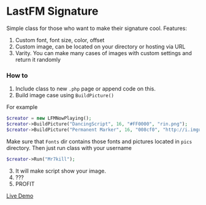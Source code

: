 # LastFM Signature

Simple class for those who want to make their signature cool. 
Features:

1. Custom font, font size, color, offset 
2. Custom image, can be located on your directory or hosting via URL
3. Varity. You can make many cases of images with custom settings and return it randomly

### How to
1. Include class to new `.php` page or append code on this. 
2. Build image case using `BuildPicture()`

For example
```PHP
$creator = new LFMNowPlaying();
$creator->BuildPicture("DancingScript", 16, "#FF0000", "rin.png");
$creator->BuildPicture("Permanent Marker", 16, "008cf0", "http://i.imgur.com/VRUiYl7.png", 8, 130);
```
Make sure that `Fonts` dir contains those fonts and pictures located in `pics` directory.
Then just run class with your username
```PHP
$creator->Run("Mr7kill");
```

3. It will make script show your image. 
4. ???
5. PROFIT

[Live Demo](http://sig-lfmgen.rhcloud.com/json.php)
